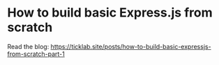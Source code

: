 # How to build basic Express.js from scratch

Read the blog: https://ticklab.site/posts/how-to-build-basic-expressjs-from-scratch-part-1
